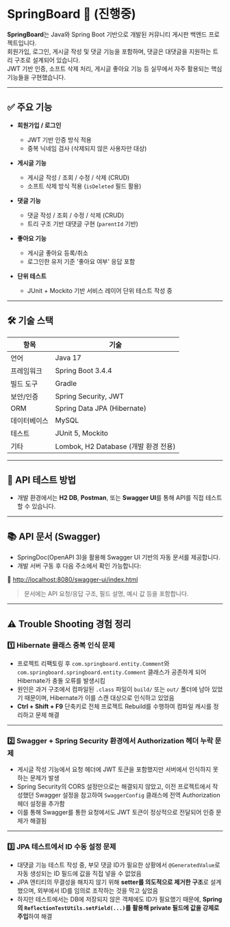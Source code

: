 # SpringBoard 📝 (진행중)

**SpringBoard**는 Java와 Spring Boot 기반으로 개발된 커뮤니티 게시판 백엔드 프로젝트입니다.  
회원가입, 로그인, 게시글 작성 및 댓글 기능을 포함하며, 댓글은 대댓글을 지원하는 트리 구조로 설계되어 있습니다.  
JWT 기반 인증, 소프트 삭제 처리, 게시글 좋아요 기능 등 실무에서 자주 활용되는 핵심 기능들을 구현했습니다.

---

## ✅ 주요 기능

- **회원가입 / 로그인**  
  - JWT 기반 인증 방식 적용  
  - 중복 닉네임 검사 (삭제되지 않은 사용자만 대상)

- **게시글 기능**
  - 게시글 작성 / 조회 / 수정 / 삭제 (CRUD)
  - 소프트 삭제 방식 적용 (`isDeleted` 필드 활용)

- **댓글 기능**
  - 댓글 작성 / 조회 / 수정 / 삭제 (CRUD)
  - 트리 구조 기반 대댓글 구현 (`parentId` 기반)

- **좋아요 기능**
  - 게시글 좋아요 등록/취소
  - 로그인한 유저 기준 '좋아요 여부' 응답 포함

- **단위 테스트**
  - JUnit + Mockito 기반 서비스 레이어 단위 테스트 작성 중

---

## 🛠 기술 스택

| 항목       | 기술                                       |
|------------|--------------------------------------------|
| 언어       | Java 17                                    |
| 프레임워크 | Spring Boot 3.4.4                          |
| 빌드 도구  | Gradle                                     |
| 보안/인증  | Spring Security, JWT                       |
| ORM        | Spring Data JPA (Hibernate)                |
| 데이터베이스 | MySQL                                   |
| 테스트     | JUnit 5, Mockito                           |
| 기타       | Lombok, H2 Database (개발 환경 전용)        |

---

## 🧪 API 테스트 방법

- 개발 환경에서는 **H2 DB**, **Postman**, 또는 **Swagger UI**를 통해 API를 직접 테스트할 수 있습니다.

---

## 📚 API 문서 (Swagger)

- SpringDoc(OpenAPI 3)을 활용해 Swagger UI 기반의 자동 문서를 제공합니다.  
- 개발 서버 구동 후 다음 주소에서 확인 가능합니다:

🔗 [http://localhost:8080/swagger-ui/index.html](http://localhost:8080/swagger-ui/index.html)

> 문서에는 API 요청/응답 구조, 필드 설명, 예시 값 등을 포함합니다.

---
## ⚠️ Trouble Shooting 경험 정리

### 1️⃣ Hibernate 클래스 중복 인식 문제

- 프로젝트 리팩토링 후 `com.springboard.entity.Comment`와 `com.springboard.springboard.entity.Comment` 클래스가 공존하게 되어 Hibernate가 충돌 오류를 발생시킴
- 원인은 과거 구조에서 컴파일된 `.class` 파일이 `build/` 또는 `out/` 폴더에 남아 있었기 때문이며, Hibernate가 이를 스캔 대상으로 인식하고 있었음
- **Ctrl + Shift + F9** 단축키로 전체 프로젝트 Rebuild를 수행하여 컴파일 캐시를 정리하고 문제 해결


---

### 2️⃣ Swagger + Spring Security 환경에서 Authorization 헤더 누락 문제

- 게시글 작성 기능에서 요청 헤더에 JWT 토큰을 포함했지만 서버에서 인식하지 못하는 문제가 발생
- Spring Security의 CORS 설정만으로는 해결되지 않았고, 이전 프로젝트에서 작성했던 Swagger 설정을 참고하여 `SwaggerConfig` 클래스에 전역 Authorization 헤더 설정을 추가함
- 이를 통해 Swagger를 통한 요청에서도 JWT 토큰이 정상적으로 전달되어 인증 문제가 해결됨



---

### 3️⃣ JPA 테스트에서 ID 수동 설정 문제

- 대댓글 기능 테스트 작성 중, 부모 댓글 ID가 필요한 상황에서 `@GeneratedValue`로 자동 생성되는 ID 필드에 값을 직접 넣을 수 없었음
- JPA 엔티티의 무결성을 해치지 않기 위해 **setter를 의도적으로 제거한 구조**로 설계했으며, 외부에서 ID를 임의로 조작하는 것을 막고 싶었음
- 하지만 테스트에서는 DB에 저장되지 않은 객체에도 ID가 필요했기 때문에, **Spring의 `ReflectionTestUtils.setField(...)`를 활용해 private 필드에 값을 강제로 주입**하여 해결

